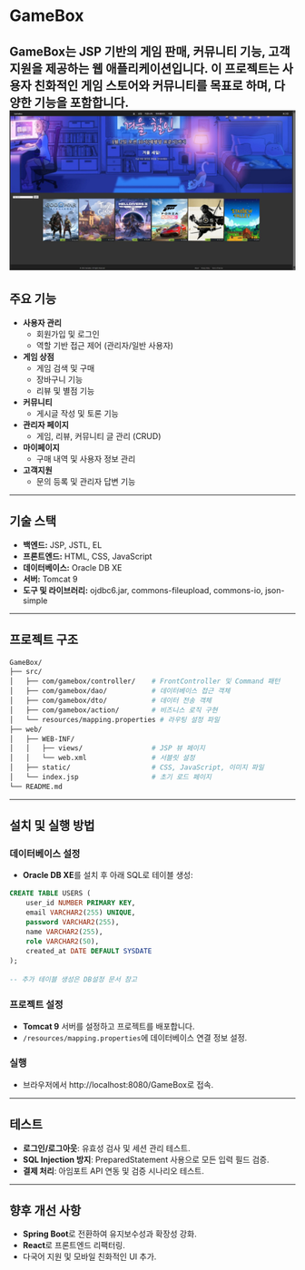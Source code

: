 # GameBox

**GameBox**는 JSP 기반의 게임 판매, 커뮤니티 기능, 고객 지원을 제공하는 웹 애플리케이션입니다. 이 프로젝트는 사용자 친화적인 게임 스토어와 커뮤니티를 목표로 하며, 다양한 기능을 포함합니다.
![image](11.png)
------

## 주요 기능

- **사용자 관리**
  - 회원가입 및 로그인
  - 역할 기반 접근 제어 (관리자/일반 사용자)
- **게임 상점**
  - 게임 검색 및 구매
  - 장바구니 기능
  - 리뷰 및 별점 기능
- **커뮤니티**
  - 게시글 작성 및 토론 기능
- **관리자 페이지**
  - 게임, 리뷰, 커뮤니티 글 관리 (CRUD)
- **마이페이지**
  - 구매 내역 및 사용자 정보 관리
- **고객지원**
  - 문의 등록 및 관리자 답변 기능

------

## 기술 스택

- **백엔드:** JSP, JSTL, EL
- **프론트엔드:** HTML, CSS, JavaScript
- **데이터베이스:** Oracle DB XE
- **서버:** Tomcat 9
- **도구 및 라이브러리:** ojdbc6.jar, commons-fileupload, commons-io, json-simple

------

## 프로젝트 구조

```bash
GameBox/
├── src/
│   ├── com/gamebox/controller/    # FrontController 및 Command 패턴
│   ├── com/gamebox/dao/           # 데이터베이스 접근 객체
│   ├── com/gamebox/dto/           # 데이터 전송 객체
│   ├── com/gamebox/action/        # 비즈니스 로직 구현
│   └── resources/mapping.properties # 라우팅 설정 파일
├── web/
│   ├── WEB-INF/
│   │   ├── views/                 # JSP 뷰 페이지
│   │   └── web.xml                # 서블릿 설정
│   ├── static/                    # CSS, JavaScript, 이미지 파일
│   └── index.jsp                  # 초기 로드 페이지
└── README.md
```

------

## 설치 및 실행 방법

### 데이터베이스 설정

- **Oracle DB XE**를 설치 후 아래 SQL로 테이블 생성:

```sql
CREATE TABLE USERS (
    user_id NUMBER PRIMARY KEY,
    email VARCHAR2(255) UNIQUE,
    password VARCHAR2(255),
    name VARCHAR2(255),
    role VARCHAR2(50),
    created_at DATE DEFAULT SYSDATE
);

-- 추가 테이블 생성은 DB설정 문서 참고
```

### 프로젝트 설정

- **Tomcat 9** 서버를 설정하고 프로젝트를 배포합니다.
- `/resources/mapping.properties`에 데이터베이스 연결 정보 설정.

### 실행

- 브라우저에서 http://localhost:8080/GameBox로 접속.

------

## 테스트

- **로그인/로그아웃**: 유효성 검사 및 세션 관리 테스트.
- **SQL Injection 방지**: PreparedStatement 사용으로 모든 입력 필드 검증.
- **결제 처리**: 아임포트 API 연동 및 검증 시나리오 테스트.

------

## 향후 개선 사항

- **Spring Boot**로 전환하여 유지보수성과 확장성 강화.
- **React**로 프론트엔드 리팩터링.
- 다국어 지원 및 모바일 친화적인 UI 추가.


